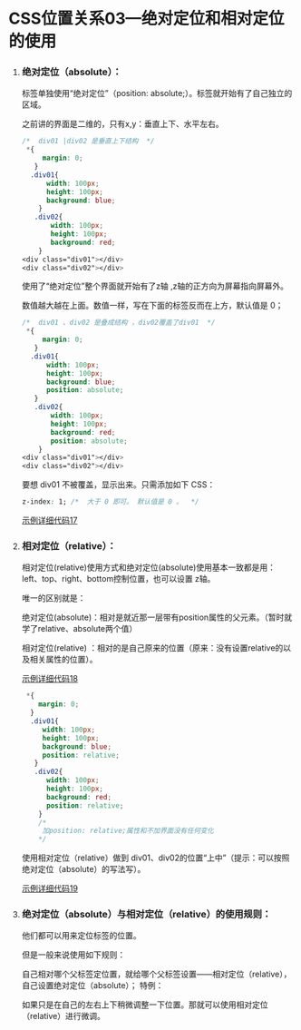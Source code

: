 # CSS位置关系03—绝对定位和相对定位的使用

1. ### 绝对定位（absolute）：

   标签单独使用“绝对定位”（position: absolute;）。标签就开始有了自己独立的区域。

   之前讲的界面是二维的，只有x,y：垂直上下、水平左右。

   ```css
   /*  div01 |div02 是垂直上下结构  */
    *{
        margin: 0;
      }      
     .div01{
         width: 100px;
         height: 100px;
         background: blue;
       }
      .div02{
          width: 100px;
          height: 100px;
          background: red;
       }
   <div class="div01"></div>
   <div class="div02"></div>
   ```

   使用了“绝对定位”整个界面就开始有了z轴 ,z轴的正方向为屏幕指向屏幕外。

   数值越大越在上面。数值一样，写在下面的标签反而在上方，默认值是 0；

   ```css
   /*  div01 、div02 是叠成结构 ，div02覆盖了div01  */
    *{
        margin: 0;
      }      
     .div01{
         width: 100px;
         height: 100px;
         background: blue;
         position: absolute;    
      }
      .div02{
          width: 100px;
          height: 100px;
          background: red;
          position: absolute;
       }
   <div class="div01"></div>
   <div class="div02"></div>
   ```

   要想 div01 不被覆盖，显示出来。只需添加如下 CSS：

   ```css
   z-index: 1; /*  大于 0 即可。 默认值是 0 。  */
   ```

   [示例详细代码17](代码相关/demo17.html)
   
2. ### 相对定位（relative）：

   相对定位(relative)使用方式和绝对定位(absolute)使用基本一致都是用：left、top、right、bottom控制位置，也可以设置 z轴。

   唯一的区别就是：

   绝对定位(absolute)：相对是就近那一层带有position属性的父元素。（暂时就学了relative、absolute两个值）

   相对定位(relative)  ：相对的是自己原来的位置（原来：没有设置relative的以及相关属性的位置）。

   [示例详细代码18](代码相关/demo18.html)

   ```css
    *{
       margin: 0;
     }
     .div01{
        width: 100px;
        height: 100px;
        background: blue;
        position: relative;
      }
      .div02{
         width: 100px;
         height: 100px;
         background: red;
         position: relative;
       }
       /*
        加position: relative;属性和不加界面没有任何变化
       */
   ```

   使用相对定位（relative）做到 div01、div02的位置“上中”（提示：可以按照绝对定位（absolute）的写法写）。

   [示例详细代码19](代码相关/demo19.html)

3. ### 绝对定位（absolute）与相对定位（relative）的使用规则：

   他们都可以用来定位标签的位置。

   但是一般来说使用如下规则：

   自己相对哪个父标签定位置，就给哪个父标签设置——相对定位（relative），自己设置绝对定位（absolute）；
   特例：

   如果只是在自己的左右上下稍微调整一下位置。那就可以使用相对定位（relative）进行微调。












